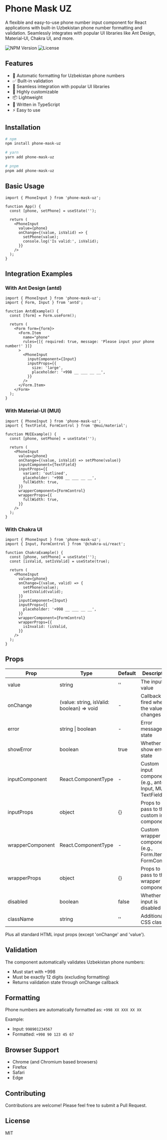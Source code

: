 # Phone Mask UZ

A flexible and easy-to-use phone number input component for React applications with built-in Uzbekistan phone number formatting and validation. Seamlessly integrates with popular UI libraries like Ant Design, Material-UI, Chakra UI, and more.

![NPM Version](https://img.shields.io/npm/v/phone-mask-uz)
![License](https://img.shields.io/npm/l/phone-mask-uz)

## Features

- 📱 Automatic formatting for Uzbekistan phone numbers
- ✅ Built-in validation
- 🔄 Seamless integration with popular UI libraries
- 🎨 Highly customizable
- 📦 Lightweight
- 💪 Written in TypeScript
- ⚡ Easy to use

## Installation

```bash
# npm
npm install phone-mask-uz

# yarn
yarn add phone-mask-uz

# pnpm
pnpm add phone-mask-uz
```

## Basic Usage

```tsx
import { PhoneInput } from 'phone-mask-uz';

function App() {
  const [phone, setPhone] = useState('');
  
  return (
    <PhoneInput
      value={phone}
      onChange={(value, isValid) => {
        setPhone(value);
        console.log('Is valid:', isValid);
      }}
    />
  );
}
```

## Integration Examples

### With Ant Design (antd)

```tsx
import { PhoneInput } from 'phone-mask-uz';
import { Form, Input } from 'antd';

function AntdExample() {
  const [form] = Form.useForm();

  return (
    <Form form={form}>
      <Form.Item
        name="phone"
        rules={[{ required: true, message: 'Please input your phone number!' }]}
      >
        <PhoneInput
          inputComponent={Input}
          inputProps={{
            size: 'large',
            placeholder: '+998 __ ___ __ __',
          }}
        />
      </Form.Item>
    </Form>
  );
}
```

### With Material-UI (MUI)

```tsx
import { PhoneInput } from 'phone-mask-uz';
import { TextField, FormControl } from '@mui/material';

function MUIExample() {
  const [phone, setPhone] = useState('');
  
  return (
    <PhoneInput
      value={phone}
      onChange={(value, isValid) => setPhone(value)}
      inputComponent={TextField}
      inputProps={{
        variant: 'outlined',
        placeholder: '+998 __ ___ __ __',
        fullWidth: true,
      }}
      wrapperComponent={FormControl}
      wrapperProps={{
        fullWidth: true,
      }}
    />
  );
}
```

### With Chakra UI

```tsx
import { PhoneInput } from 'phone-mask-uz';
import { Input, FormControl } from '@chakra-ui/react';

function ChakraExample() {
  const [phone, setPhone] = useState('');
  const [isValid, setIsValid] = useState(true);
  
  return (
    <PhoneInput
      value={phone}
      onChange={(value, valid) => {
        setPhone(value);
        setIsValid(valid);
      }}
      inputComponent={Input}
      inputProps={{
        placeholder: '+998 __ ___ __ __',
      }}
      wrapperComponent={FormControl}
      wrapperProps={{
        isInvalid: !isValid,
      }}
    />
  );
}
```

## Props

| Prop | Type | Default | Description |
|------|------|---------|-------------|
| value | string | '' | The input value |
| onChange | (value: string, isValid: boolean) => void | - | Callback fired when the value changes |
| error | string \| boolean | - | Error message or state |
| showError | boolean | true | Whether to show error state |
| inputComponent | React.ComponentType | - | Custom input component (e.g., antd Input, MUI TextField) |
| inputProps | object | {} | Props to pass to the custom input component |
| wrapperComponent | React.ComponentType | - | Custom wrapper component (e.g., Form.Item, FormControl) |
| wrapperProps | object | {} | Props to pass to the wrapper component |
| disabled | boolean | false | Whether the input is disabled |
| className | string | '' | Additional CSS class |

Plus all standard HTML input props (except 'onChange' and 'value').

## Validation

The component automatically validates Uzbekistan phone numbers:
- Must start with +998
- Must be exactly 12 digits (excluding formatting)
- Returns validation state through onChange callback

## Formatting

Phone numbers are automatically formatted as: `+998 XX XXX XX XX`

Example:
- Input: `998901234567`
- Formatted: `+998 90 123 45 67`

## Browser Support

- Chrome (and Chromium based browsers)
- Firefox
- Safari
- Edge

## Contributing

Contributions are welcome! Please feel free to submit a Pull Request.

## License

MIT 

